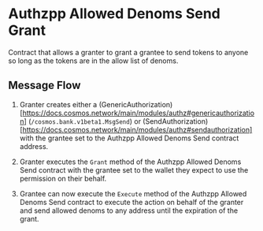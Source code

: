 # Authzpp Allowed Denoms Send Grant

Contract that allows a granter to grant a grantee to send tokens to anyone so long as the tokens are in the allow list of denoms.

## Message Flow

1. Granter creates either a (GenericAuthorization)[https://docs.cosmos.network/main/modules/authz#genericauthorization] (`/cosmos.bank.v1beta1.MsgSend`) or (SendAuthorization)[https://docs.cosmos.network/main/modules/authz#sendauthorization] with the grantee set to the Authzpp Allowed Denoms Send contract address.

2. Granter executes the `Grant` method of the Authzpp Allowed Denoms Send contract with the grantee set to the wallet they expect to use the permission on their behalf.

3. Grantee can now execute the `Execute` method of the Authzpp Allowed Denoms Send contract to execute the action on behalf of the granter and send allowed denoms to any address until the expiration of the grant.
